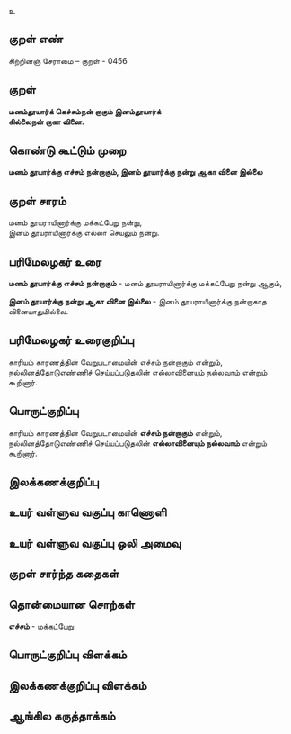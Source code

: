 உ

## குறள் எண் 

சிற்றினஞ் சேராமை – குறள் - 0456  

## குறள் 

**மனம்தூயார்க் கெச்சம்நன் றாகும் இனம்தூயார்க்  
கில்லைநன் றாகா வினை.**

## கொண்டு கூட்டும் முறை

**மனம் தூயார்க்கு எச்சம் நன்றாகும், இனம் தூயார்க்கு நன்று ஆகா வினை இல்லை**

## குறள் சாரம் 

மனம் தூயராயினார்க்கு மக்கட்பேறு நன்று,  
இனம் தூயராயினார்க்கு எல்லா செயலும் நன்று.  

## பரிமேலழகர் உரை

**மனம் தூயார்க்கு எச்சம் நன்றாகும்** - மனம் தூயராயினார்க்கு மக்கட்பேறு நன்று ஆகும்,  

**இனம் தூயார்க்கு நன்று ஆகா வினை இல்லை** - இனம் தூயராயினார்க்கு நன்றாகாத வினையாதுமில்லை.

## பரிமேலழகர் உரைகுறிப்பு   

காரியம் காரணத்தின் வேறுபடாமையின் எச்சம் நன்றாகும் என்றும், நல்லினத்தோடுஎண்ணிச் செய்யப்படுதலின் எல்லாவினையும் நல்லவாம் என்றும் கூறினார்.    

## பொருட்குறிப்பு 

காரியம் காரணத்தின் வேறுபடாமையின் **எச்சம் நன்றாகும்** என்றும்,  
நல்லினத்தோடுஎண்ணிச் செய்யப்படுதலின் **எல்லாவினையும் நல்லவாம்** என்றும் கூறினார்.  

## இலக்கணக்குறிப்பு  


## உயர் வள்ளுவ வகுப்பு காணொளி


## உயர் வள்ளுவ வகுப்பு ஒலி அமைவு 

 
## குறள் சார்ந்த கதைகள் 


## தொன்மையான சொற்கள்

**எச்சம்** - மக்கட்பேறு   

## பொருட்குறிப்பு விளக்கம்


## இலக்கணக்குறிப்பு விளக்கம்


## ஆங்கில கருத்தாக்கம் 



